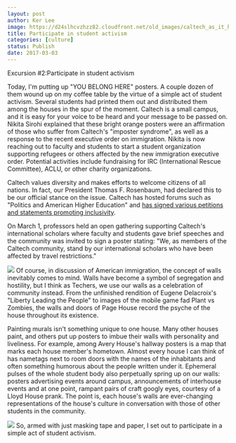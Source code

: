 ```yaml
---
layout: post
author: Ker Lee
image: https://d24slhcvzhzz82.cloudfront.net/old_images/caltech_as_it_happens/6a0105349b8251970b01bb097f208c970d.jpg
title: Participate in student activism
categories: [culture]
status: Publish
date: 2017-03-03
---
```


Excursion #2:Participate in student activism

Today, I'm putting up "YOU BELONG HERE" posters. A couple dozen of them wound up on my coffee table by the virtue of a simple act of student activism. Several students had printed them out and distributed them among the houses in the spur of the moment. Caltech is a small campus, and it is easy for your voice to be heard and your message to be passed on. Nikita Sirohi explained that these bright orange posters were an affirmation of those who suffer from Caltech's "imposter syndrome", as well as a response to the recent executive order on immigration. Nikita is now reaching out to faculty and students to start a student organization supporting refugees or others affected by the new immigration executive order. Potential activities include fundraising for IRC (International Rescue Committee), ACLU, or other charity organizations.

Caltech values diversity and makes efforts to welcome citizens of all nations. In fact, our President Thomas F. Rosenbaum, had declared this to be our official stance on the issue. Caltech has hosted forums such as "Politics and American Higher Education" and [has signed various petitions and statements promoting inclusivity](https://www.caltech.edu/content/immigration-update-0).

On March 1, professors held an open gathering supporting Caltech's international scholars where faculty and students gave brief speeches and the community was invited to sign a poster stating: "We, as members of the Caltech community, stand by our international scholars who have been affected by travel restrictions."


![](https://d24slhcvzhzz82.cloudfront.net/old_images/6a01b7c8d66748970b01b8d2665fb2970c-pi.jpg)
Of course, in discussion of American immigration, the concept of walls inevitably comes to mind. Walls have become a symbol of segregation and hostility, but I think as Techers, we use our walls as a celebration of community instead. From the unfinished rendition of Eugene Delacroix's "Liberty Leading the People" to images of the mobile game fad Plant vs Zombies, the walls and doors of Page House record the psyche of the house throughout its existence.

Painting murals isn't something unique to one house. Many other houses paint, and others put up posters to imbue their walls with personality and liveliness. For example, among Avery House's hallway posters is a map that marks each house member's hometown. Almost every house I can think of has nametags next to room doors with the names of the inhabitants and often something humorous about the people written under it. Ephemeral pulses of the whole student body also perpetually spring up on our walls: posters advertising events around campus, announcements of interhouse events and at one point, rampant pairs of craft googly eyes, courtesy of a Lloyd House prank. The point is, each house's walls are ever-changing representations of the house's culture in conversation with those of other students in the community.


![](https://d24slhcvzhzz82.cloudfront.net/old_images/caltech_as_it_happens/6a0105349b8251970b01b8d2665fe9970c.jpg)
So, armed with just masking tape and paper, I set out to participate in a simple act of student activism.

